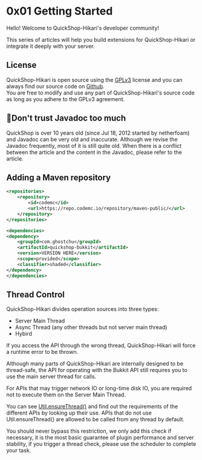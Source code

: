 # 0x01 Getting Started

Hello! Welcome to QuickShop-Hikari's developer community!

This series of articles will help you build extensions for QuickShop-Hikari or integrate it deeply with your server.

## License

QuickShop-Hikari is open source using the [GPLv3](https://www.gnu.org/licenses/quick-guide-gplv3.en.html) license and you can always find our source code on [Github](https://github.com/Ghost-chu/QuickShop-Hikari).  
You are free to modify and use any part of QuickShop-Hikari's source code as long as you adhere to the GPLv3 agreement.

## 🚧Don't trust Javadoc too much

QuickShop is over 10 years old (since Jul 18, 2012 started by netherfoam) and Javadoc can be very old and inaccurate.
Although we revise the Javadoc frequently, most of it is still quite old.
When there is a conflict between the article and the content in the Javadoc, please refer to the article.

## Adding a Maven repository

```xml
<repositories>
    <repository>
        <id>codemc</id>
        <url>https://repo.codemc.io/repository/maven-public/</url>
    </repository>
</repositories>

<dependencies>
<dependency>
    <groupId>com.ghostchu</groupId>
    <artifactId>quickshop-bukkit</artifactId>
    <version>VERSION HERE</version>
    <scope>provided</scope>
    <classifier>shaded</classifier>
</dependency>
</dependencies>
```

## Thread Control

QuickShop-Hikari divides operation sources into three types:

* Server Main Thread
* Async Thread (any other threads but not server main thread)
* Hybird

If you access the API through the wrong thread, QuickShop-Hikari will force a runtime error to be thrown.  

Although many parts of QuickShop-Hikari are internally designed to be thread-safe, the API for operating with the Bukkit API still requires you to use the main server thread for calls.

For APIs that may trigger network IO or long-time disk IO, you are required not to execute them on the Server Main Thread.

You can see [Util.ensureThread()](https://github.com/Ghost-chu/QuickShop-Hikari/blob/3d1d271e1106ea1c83cc6068f8232ab7c7860918/quickshop-bukkit/src/main/java/com/ghostchu/quickshop/util/Util.java#L351) and find out the requirements of the different APIs by looking up their use. APIs that do not use Util.ensureThread() are allowed to be called from any thread by default.

You should never bypass this restriction, we only add this check if necessary, it is the most basic guarantee of plugin performance and server stability, if you trigger a thread check, please use the scheduler to complete your task.
